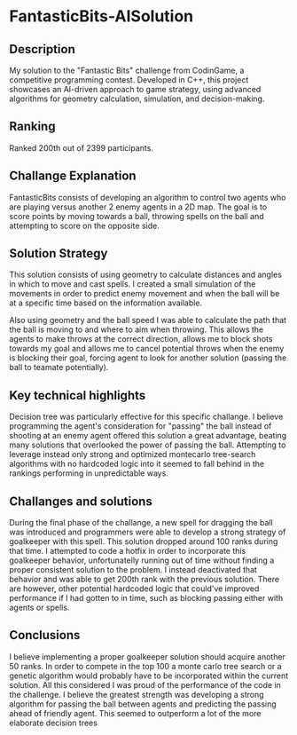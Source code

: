 # FantasticBits-AISolution

## Description
My solution to the "Fantastic Bits" challenge from CodinGame, a competitive programming contest. Developed in C++, this project showcases an AI-driven approach to game strategy, using advanced algorithms for geometry calculation, simulation, and decision-making.

## Ranking
Ranked 200th out of 2399 participants.

## Challange Explanation
FantasticBits consists of developing an algorithm to control two agents who are playing versus another 2 enemy agents in a 2D map. The goal is to score points by moving towards a ball, throwing spells on the ball and attempting to score on the opposite side.

## Solution Strategy
This solution consists of using geometry to calculate distances and angles in which to move and cast spells. I created a small simulation of the movements in order to predict enemy movement and when the ball will be at a specific time based on the information available.

Also using geometry and the ball speed I was able to calculate the path that the ball is moving to and where to aim when throwing. This allows the agents to make throws at the correct direction, allows me to block shots towards my goal and allows me to cancel potential throws when the enemy is blocking their goal, forcing agent to look for another solution (passing the ball to teamate potentially).

## Key technical highlights
Decision tree was particularly effective for this specific challange. I believe programming the agent's consideration for "passing" the ball instead of shooting at an enemy agent offered this solution a great advantage, beating many solutions that overlooked the power of passing the ball. Attempting to leverage instead only strong and optimized montecarlo tree-search algorithms with no hardcoded logic into it seemed to fall behind in the rankings performing in unpredictable ways.

## Challanges and solutions
During the final phase of the challange, a new spell for dragging the ball was introduced and programmers were able to develop a strong strategy of goalkeeper with this spell. This solution dropped around 100 ranks during that time. I attempted to code a hotfix in order to incorporate this goalkeeper behavior, unfortunatelly running out of time without finding a proper consistent solution to the problem. I instead deactivated that behavior and was able to get 200th rank with the previous solution. There are however, other potential hardcoded logic that could've improved performance if I had gotten to in time, such as blocking passing either with agents or spells.

## Conclusions
I believe implementing a proper goalkeeper solution should acquire another 50 ranks. In order to compete in the top 100 a monte carlo tree search or a genetic algorithm would probably have to be incorporated within the current solution. All this considered I was proud of the performance of the code in the challenge. I believe the greatest strength was developing a strong algorithm for passing the ball between agents and predicting the passing ahead of friendly agent. This seemed to outperform a lot of the more elaborate decision trees
